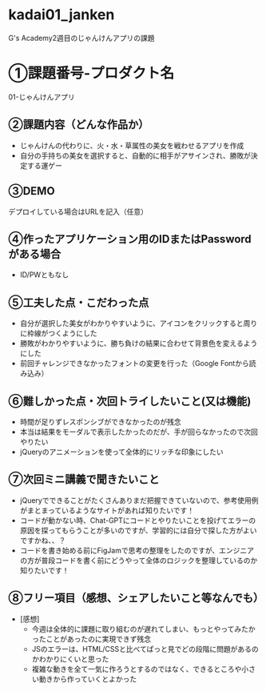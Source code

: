 # kadai01_janken
G's Academy2週目のじゃんけんアプリの課題

# ①課題番号-プロダクト名

01-じゃんけんアプリ

## ②課題内容（どんな作品か）

- じゃんけんの代わりに、火・水・草属性の美女を戦わせるアプリを作成
- 自分の手持ちの美女を選択すると、自動的に相手がアサインされ、勝敗が決定する運ゲー

## ③DEMO

デプロイしている場合はURLを記入（任意）

## ④作ったアプリケーション用のIDまたはPasswordがある場合

- ID/PWともなし

## ⑤工夫した点・こだわった点

- 自分が選択した美女がわかりやすいように、アイコンをクリックすると周りに枠線がつくようにした
- 勝敗がわかりやすいように、勝ち負けの結果に合わせて背景色を変えるようにした
- 前回チャレンジできなかったフォントの変更を行った（Google Fontから読み込み）

## ⑥難しかった点・次回トライしたいこと(又は機能)

- 時間が足りずレスポンシブができなかったのが残念
- 本当は結果をモーダルで表示したかったのだが、手が回らなかったので次回やりたい
- jQueryのアニメーションを使って全体的にリッチな印象にしたい

## ⑦次回ミニ講義で聞きたいこと

- jQueryでできることがたくさんありまだ把握できていないので、参考使用例がまとまっているようなサイトがあれば知りたいです！
- コードが動かない時、Chat-GPTにコードとやりたいことを投げてエラーの原因を探ってもらうことが多いのですが、学習的には自分で探した方がよいですかね、、？
- コードを書き始める前にFigJamで思考の整理をしたのですが、エンジニアの方が普段コードを書く前にどうやって全体のロジックを整理しているのか知りたいです！

## ⑧フリー項目（感想、シェアしたいこと等なんでも）

- [感想]
  - 今週は全体的に課題に取り組むのが遅れてしまい、もっとやってみたかったことがあったのに実現できず残念
  - JSのエラーは、HTML/CSSと比べてぱっと見でどの段階に問題があるのかわかりにくいと思った
  - 複雑な動きを全て一気に作ろうとするのではなく、できるところや小さい動きから作っていくとよかった
